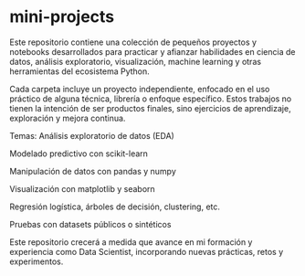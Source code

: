 # mini-projects
Este repositorio contiene una colección de pequeños proyectos y notebooks desarrollados para practicar y afianzar habilidades en ciencia de datos, análisis exploratorio, visualización, machine learning y otras herramientas del ecosistema Python.

Cada carpeta incluye un proyecto independiente, enfocado en el uso práctico de alguna técnica, librería o enfoque específico. Estos trabajos no tienen la intención de ser productos finales, sino ejercicios de aprendizaje, exploración y mejora continua.

Temas:
Análisis exploratorio de datos (EDA)

Modelado predictivo con scikit-learn

Manipulación de datos con pandas y numpy

Visualización con matplotlib y seaborn

Regresión logística, árboles de decisión, clustering, etc.

Pruebas con datasets públicos o sintéticos

Este repositorio crecerá a medida que avance en mi formación y experiencia como Data Scientist, incorporando nuevas prácticas, retos y experimentos.
